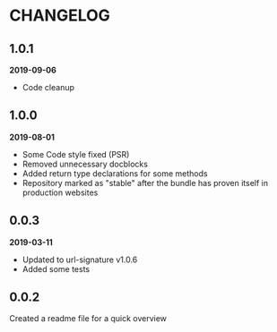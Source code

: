 # CHANGELOG #

## 1.0.1
**2019-09-06**
* Code cleanup

## 1.0.0
**2019-08-01**
* Some Code style fixed (PSR)
* Removed unnecessary docblocks
* Added return type declarations for some methods
* Repository marked as "stable" after the bundle has proven itself in production websites

## 0.0.3
**2019-03-11**
* Updated to url-signature v1.0.6
* Added some tests

## 0.0.2
Created a readme file for a quick overview